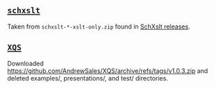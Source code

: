 ## [`schxslt`](schxslt/)

Taken from `schxslt-*-xslt-only.zip` found in [SchXslt releases](https://github.com/schxslt/schxslt/releases).

## [`XQS`](XQS/)

Downloaded https://github.com/AndrewSales/XQS/archive/refs/tags/v1.0.3.zip
and deleted examples/, presentations/, and test/ directories.
